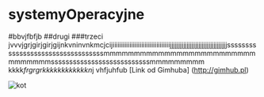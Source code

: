 # systemyOperacyjne
#bbvjfbfjb
##drugi
###trzeci
jvvvjgrjgirjgirjgijnkvninvnkmcjcijiiiiiiiiiiiiiiiiiiiiiiiiiiiiiiiiiijjjjjjjjjjjjjjjjjjjjjjjjjjjjjjjjjjssssssssssssssssssssssssssssssssssmmmmmmmmmmmmmmmmmmmmmmmmmmmmmmmmsssssssssssssssssssssssssssmmmmmmmmm kkkk*frgrgrkkkkkkkkkkkkn*j
vhfjuhfub
[Link od Gimhuba] (http://gimhub.pl)

![kot](http://www.focus.pl/upload/galleries/18/kot-18385_l.jpg)
